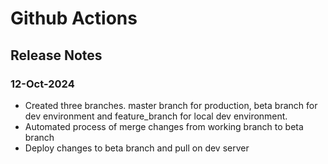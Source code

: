 # Github Actions

## Release Notes

### 12-Oct-2024
- Created three branches. master branch for production, beta branch for dev environment and feature_branch for local dev environment.
- Automated process of merge changes from working branch to beta branch
- Deploy changes to beta branch and pull on dev server

